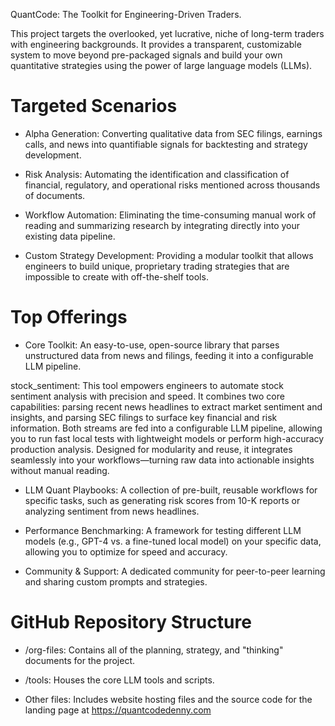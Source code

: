 QuantCode: The Toolkit for Engineering-Driven Traders.

This project targets the overlooked, yet lucrative, niche of long-term traders with engineering backgrounds. It provides a transparent, customizable system to move beyond pre-packaged signals and build your own quantitative strategies using the power of large language models (LLMs).

# Targeted Scenarios
- Alpha Generation: Converting qualitative data from SEC filings, earnings calls, and news into quantifiable signals for backtesting and strategy development.

- Risk Analysis: Automating the identification and classification of financial, regulatory, and operational risks mentioned across thousands of documents.

- Workflow Automation: Eliminating the time-consuming manual work of reading and summarizing research by integrating directly into your existing data pipeline.

- Custom Strategy Development: Providing a modular toolkit that allows engineers to build unique, proprietary trading strategies that are impossible to create with off-the-shelf tools.

# Top Offerings
- Core Toolkit: An easy-to-use, open-source library that parses unstructured data from news and filings, feeding it into a configurable LLM pipeline.

stock_sentiment: This tool empowers engineers to automate stock sentiment analysis with precision and speed. It combines two core capabilities: parsing recent news headlines to extract market sentiment and insights, and parsing SEC filings to surface key financial and risk information. Both streams are fed into a configurable LLM pipeline, allowing you to run fast local tests with lightweight models or perform high-accuracy production analysis. Designed for modularity and reuse, it integrates seamlessly into your workflows—turning raw data into actionable insights without manual reading.

- LLM Quant Playbooks: A collection of pre-built, reusable workflows for specific tasks, such as generating risk scores from 10-K reports or analyzing sentiment from news headlines.

- Performance Benchmarking: A framework for testing different LLM models (e.g., GPT-4 vs. a fine-tuned local model) on your specific data, allowing you to optimize for speed and accuracy.

- Community & Support: A dedicated community for peer-to-peer learning and sharing custom prompts and strategies.

# GitHub Repository Structure
- /org-files: Contains all of the planning, strategy, and "thinking" documents for the project.

- /tools: Houses the core LLM tools and scripts.

- Other files: Includes website hosting files and the source code for the landing page at https://quantcodedenny.com
